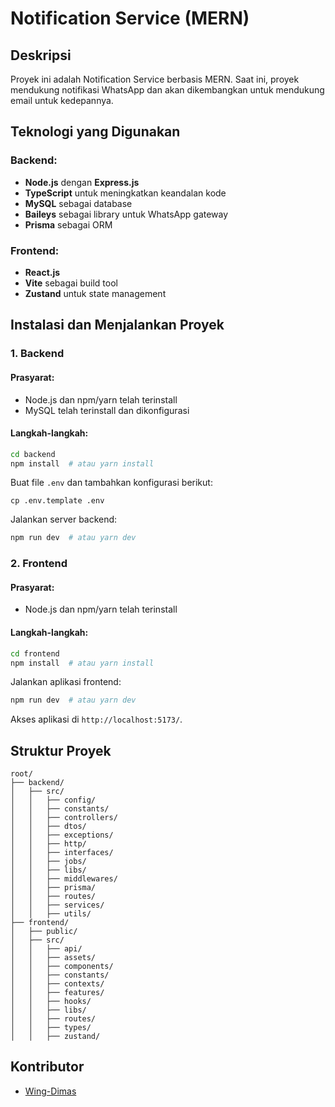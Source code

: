 # Notification Service (MERN)

## Deskripsi

Proyek ini adalah Notification Service berbasis MERN. Saat ini, proyek mendukung notifikasi WhatsApp dan akan dikembangkan untuk mendukung email untuk kedepannya.

## Teknologi yang Digunakan

### Backend:

- **Node.js** dengan **Express.js**
- **TypeScript** untuk meningkatkan keandalan kode
- **MySQL** sebagai database
- **Baileys** sebagai library untuk WhatsApp gateway
- **Prisma** sebagai ORM

### Frontend:

- **React.js**
- **Vite** sebagai build tool
- **Zustand** untuk state management

## Instalasi dan Menjalankan Proyek

### 1. Backend

#### Prasyarat:

- Node.js dan npm/yarn telah terinstall
- MySQL telah terinstall dan dikonfigurasi

#### Langkah-langkah:

```sh
cd backend
npm install  # atau yarn install
```

Buat file `.env` dan tambahkan konfigurasi berikut:

```env
cp .env.template .env
```

Jalankan server backend:

```sh
npm run dev  # atau yarn dev
```

### 2. Frontend

#### Prasyarat:

- Node.js dan npm/yarn telah terinstall

#### Langkah-langkah:

```sh
cd frontend
npm install  # atau yarn install
```

Jalankan aplikasi frontend:

```sh
npm run dev  # atau yarn dev
```

Akses aplikasi di `http://localhost:5173/`.

## Struktur Proyek

```
root/
├── backend/
│   ├── src/
│   │   ├── config/
│   │   ├── constants/
│   │   ├── controllers/
│   │   ├── dtos/
│   │   ├── exceptions/
│   │   ├── http/
│   │   ├── interfaces/
│   │   ├── jobs/
│   │   ├── libs/
│   │   ├── middlewares/
│   │   ├── prisma/
│   │   ├── routes/
│   │   ├── services/
│   │   ├── utils/
├── frontend/
│   ├── public/
│   ├── src/
│   │   ├── api/
│   │   ├── assets/
│   │   ├── components/
│   │   ├── constants/
│   │   ├── contexts/
│   │   ├── features/
│   │   ├── hooks/
│   │   ├── libs/
│   │   ├── routes/
│   │   ├── types/
│   │   ├── zustand/
```

## Kontributor

- [Wing-Dimas](https://github.com/Wing-Dimas)
